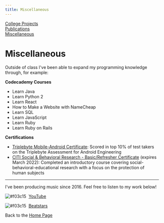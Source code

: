 ```yaml
---
title: Miscellaneous
---
```

[college projects page]: ../college_projects/college_projects.md
[publications page]: ../publications/publications.md
[miscellaneous page]: /miscellaneous.md

[College Projects][college projects page]  
[Publications][publications page]  
[Miscellaneous][miscellaneous page]    


# Miscellaneous
Outside of class I've been able to expand my programming knowledge through, for example:

**Codecademy Courses**
- Learn Java
- Learn Python 2
- Learn React
- How to Make a Website with NameCheap
- Learn SQL
- Learn JavaScript
- Learn Ruby
- Learn Ruby on Rails

**Certifications**
- [Triplebyte Mobile-Android Certificate](https://triplebyte.com/tb/nathan-james-basa-ygvdkop/certificate/track/android): Scored in top 10% of test takers on the Triplebyte Assessment for Android Engineering
- [CITI Social & Behavioral Research - Basic/Refresher Certificate](https://www.citiprogram.org/verify/?w21eb9426-10f5-44a4-9dfd-ed4384475c20-31095841) (expires March 2022): Completed an introductory course covering social-behavioral-educational research with a focus on the protection of human subjects

---
I've been producing music since 2016. Feel free to listen to my work below!

![#f03c15](https://via.placeholder.com/15/f03c15/000000?text=+) &nbsp;[YouTube](https://youtube.com/user/therealjamestar)

![#f03c15](https://via.placeholder.com/15/f03c15/000000?text=+) &nbsp;[Beatstars](https://jamestar.beatstars.com/)




Back to the [Home Page](/)
